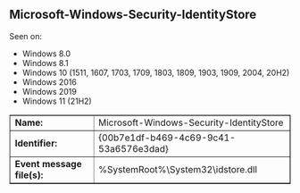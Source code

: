 ## Microsoft-Windows-Security-IdentityStore

Seen on:
* Windows 8.0
* Windows 8.1
* Windows 10 (1511, 1607, 1703, 1709, 1803, 1809, 1903, 1909, 2004, 20H2)
* Windows 2016
* Windows 2019
* Windows 11 (21H2)

<table border="1" class="docutils">
  <tbody>
    <tr>
      <td><b>Name:</b></td>
      <td>Microsoft-Windows-Security-IdentityStore</td>
    </tr>
    <tr>
      <td><b>Identifier:</b></td>
      <td>{00b7e1df-b469-4c69-9c41-53a6576e3dad}</td>
    </tr>
    <tr>
      <td><b>Event message file(s):</b></td>
      <td>%SystemRoot%\System32\idstore.dll</td>
    </tr>
  </tbody>
</table>

&nbsp;

